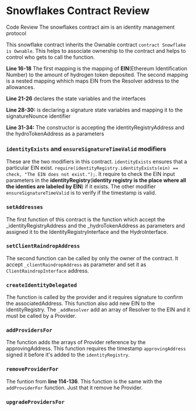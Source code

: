 # Snowflakes Contract Review
Code Review
 The snowflakes contract aim is an identity management protocol

This snowflake contract inherits the Ownable contract ``` contract Snowflake is Ownable ```. This helps to associate ownership to the contract and helps to control who gets to call the function.

**Line 16-18** The first mapping is the mapping of **EIN**(Ethereum Identification Number) to the amount of hydrogen token deposited.
The second mapping is a nested mapping whhich maps EIN from the Resolver address to the allowances. 

**Line 21-26** declares the state variables and the interfaces 

**Line 28-30:** is declaring a signature state variables and mapping it to the signatureNounce identifier 

**Line 31-34:** The constructor is accepting the identityRegistryAddress and the hydroTokenAddress as a parameters 

### ```identityExists```  and ```ensureSignatureTimeValid``` modifiers
These are the two modifiers in this contract. ```identityExists``` ensures that a particular EIN exist. ``` require(identityRegistry.identityExists(ein) == check, "The EIN does not exist."); ```. It require to check the EIN input parameters in the **identityRegistry**(__identity registry is the place where all the identies are labeled by EIN__) if it exists. The other modifier ```ensureSignatureTimeValid``` is to verify if the timestamp is valid.

### ```setAddresses```
The first function of this contract is the function which accept the _identityRegistryAddress and the _hydroTokenAddress as parameters and assigned it to the IdentityRegistryInterface and the HydroInterface.

### ```setClientRaindropAddress```
The second function can be called by only the owner of the contract. It accept ```_clientRaindropAddress``` as parameter and set it as ```ClientRaindropInterface``` address.


### ```createIdentityDelegated```
The function is called by the provider and it requires signature to confirm the associatedAddress. This function also add new EIN to the identityRegistry. The ```_addResolver``` add an array of Resolver to the EIN and it must be called by a Provider.


### ```addProvidersFor```
The function adds the arrays of Provider reference by the approvingAddress. This function requires the timestamp ```approvingAddress``` signed it before it's added to the ```identityRegistry```.

### ```removeProviderFor```
The funtion from **line 114-136**. This function is the same with the ```addProviderFor``` function. Just that it remove he Provider.

### ```upgradeProvidersFor```
